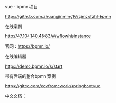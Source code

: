 vue - bpmn 项目

https://github.com/zhuangjinming16/zjmzxfzhl-bpmn

在线案例

http://47.104.140.48:83/#/wflowhisinstance

官网：https://bpmn.io/

在线编辑器

https://demo.bpmn.io/s/start

带有后端的整合bpmn 案例

https://gitee.com/devframework/springbootvue

中文文档：

